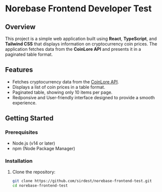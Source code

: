 # Norebase Frontend Developer Test

## Overview
This project is a simple web application built using **React**, **TypeScript**, and **Tailwind CSS** that displays information on cryptocurrency coin prices. The application fetches data from the **CoinLore API** and presents it in a paginated table format.

## Features
- Fetches cryptocurrency data from the [CoinLore API](https://docs.coinlore.com/#api-tickers).
- Displays a list of coin prices in a table format.
- Paginated table, showing only 10 items per page.
- Redponsive and User-friendly interface designed to provide a smooth experience.

## Getting Started

### Prerequisites
- Node.js (v14 or later)
- npm (Node Package Manager)

### Installation
1. Clone the repository:
   ```bash
   git clone https://github.com/sirdest/norebase-frontend-test.git
   cd norebase-frontend-test
